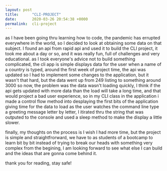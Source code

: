 ```yaml
---
layout: post
title:      "CLI-PROJECT"
date:       2020-03-26 20:54:38 +0000
permalink:  cli-project
---
```



as I have been going thru learning how to code, the pandemic has errupted everywhere in the world, so I decided to look at obtaining some data on that subject. I found an api from rapid api and used it to build the CLI project, it took me about a day or so, and it was really fun, full of challenges and very educational. as I took everyone's advice not to build something complicated, the cli app is simple displays data for the user when a name of a country is typed, around the first week of project time, the api was updated so I had to implement some changes to the application, but it wasn't that hard, but the data went up from 249 listing to something around 3000 so now, the problem was the data wasn't loading quickly, I think if the api gets updated with more data than the load will take a long time, and that would project a bad user experience, so in my CLI class in the application i made a control flow method into desplaying the first bits of the application giving time for the data to load as the user watches the command line type a greeting message letter by letter, I itirated thru the string that was outputed to the console and used a sleep method to make the display a little slower. 

finally, my thoughts on the process is I wish I had more time, but the project is simple and straightfrorward, we have to as students of a bootcamp to learn bit by bit instead of trying to break our heads with something very complex from the begining, I am looking forward to see what else I can build and the ideas that are gonna come behind it. 

thank you for reading, stay safe!
